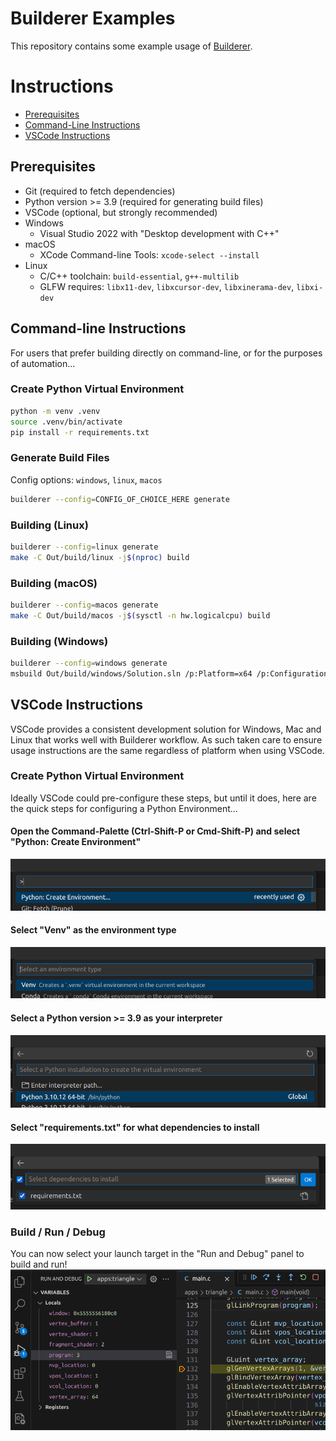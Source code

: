 # Builderer Examples
This repository contains some example usage of [Builderer](https://github.com/builderer/builderer).

# Instructions
- [Prerequisites](#prereqs)
- [Command-Line Instructions](#cmdline)
- [VSCode Instructions](#vscode)

## <a id="prereqs">Prerequisites</a>
* Git (required to fetch dependencies)
* Python version >= 3.9 (required for generating build files)
* VSCode (optional, but strongly recommended)
* Windows
  * Visual Studio 2022 with "Desktop development with C++"
* macOS
  * XCode Command-line Tools: `xcode-select --install`
* Linux
  * C/C++ toolchain: `build-essential`, `g++-multilib`
  * GLFW requires: `libx11-dev`, `libxcursor-dev`, `libxinerama-dev`, `libxi-dev`

## <a id="cmdline">Command-line Instructions</a>
For users that prefer building directly on command-line, or for the purposes of automation...
### Create Python Virtual Environment
```bash
python -m venv .venv
source .venv/bin/activate
pip install -r requirements.txt
```
### Generate Build Files
Config options: `windows`, `linux`, `macos`
```bash
builderer --config=CONFIG_OF_CHOICE_HERE generate
```
### Building (Linux)
```bash
builderer --config=linux generate
make -C Out/build/linux -j$(nproc) build
```
### Building (macOS)
```bash
builderer --config=macos generate
make -C Out/build/macos -j$(sysctl -n hw.logicalcpu) build
```
### Building (Windows)
```bash
builderer --config=windows generate
msbuild Out/build/windows/Solution.sln /p:Platform=x64 /p:Configuration=debug
```

## <a id="vscode">VSCode Instructions</a>
VSCode provides a consistent development solution for Windows, Mac and Linux
that works well with Builderer workflow. As such taken care to ensure usage
instructions are the same regardless of platform when using VSCode.
### Create Python Virtual Environment
Ideally VSCode could pre-configure these steps, but until it does, here are the
quick steps for configuring a Python Environment...

#### Open the Command-Palette (Ctrl-Shift-P or Cmd-Shift-P) and select "Python: Create Environment"
![](images/create_python_environment.png)

#### Select "Venv" as the environment type
![](images/select_python_venv.png)

#### Select a Python version >= 3.9 as your interpreter
![](images/select_python_version.png)

#### Select "requirements.txt" for what dependencies to install
![](images/select_python_requirements.png)

### Build / Run / Debug
You can now select your launch target in the "Run and Debug" panel to build and run!<br>
![](images/debugging.png)